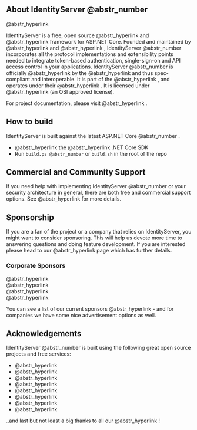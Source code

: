 ## About IdentityServer @abstr_number

@abstr_hyperlink 

IdentityServer is a free, open source @abstr_hyperlink and @abstr_hyperlink framework for ASP.NET Core. Founded and maintained by @abstr_hyperlink and @abstr_hyperlink , IdentityServer @abstr_number incorporates all the protocol implementations and extensibility points needed to integrate token-based authentication, single-sign-on and API access control in your applications. IdentityServer @abstr_number is officially @abstr_hyperlink by the @abstr_hyperlink and thus spec-compliant and interoperable. It is part of the @abstr_hyperlink , and operates under their @abstr_hyperlink . It is licensed under @abstr_hyperlink (an OSI approved license).

For project documentation, please visit @abstr_hyperlink .

## How to build

IdentityServer is built against the latest ASP.NET Core @abstr_number .

  * @abstr_hyperlink the @abstr_hyperlink .NET Core SDK
  * Run `build.ps @abstr_number` or `build.sh` in the root of the repo



## Commercial and Community Support

If you need help with implementing IdentityServer @abstr_number or your security architecture in general, there are both free and commercial support options. See @abstr_hyperlink for more details.

## Sponsorship

If you are a fan of the project or a company that relies on IdentityServer, you might want to consider sponsoring. This will help us devote more time to answering questions and doing feature development. If you are interested please head to our @abstr_hyperlink page which has further details.

### Corporate Sponsors

@abstr_hyperlink   
@abstr_hyperlink   
@abstr_hyperlink   
@abstr_hyperlink 

You can see a list of our current sponsors @abstr_hyperlink - and for companies we have some nice advertisement options as well.

## Acknowledgements

IdentityServer @abstr_number is built using the following great open source projects and free services:

  * @abstr_hyperlink 
  * @abstr_hyperlink 
  * @abstr_hyperlink 
  * @abstr_hyperlink 
  * @abstr_hyperlink 
  * @abstr_hyperlink 
  * @abstr_hyperlink 
  * @abstr_hyperlink 



..and last but not least a big thanks to all our @abstr_hyperlink !
